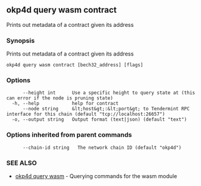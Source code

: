 ## okp4d query wasm contract

Prints out metadata of a contract given its address

### Synopsis

Prints out metadata of a contract given its address

```
okp4d query wasm contract [bech32_address] [flags]
```

### Options

```
      --height int      Use a specific height to query state at (this can error if the node is pruning state)
  -h, --help            help for contract
      --node string     &lt;host&gt;:&lt;port&gt; to Tendermint RPC interface for this chain (default "tcp://localhost:26657")
  -o, --output string   Output format (text|json) (default "text")
```

### Options inherited from parent commands

```
      --chain-id string   The network chain ID (default "okp4d")
```

### SEE ALSO

* [okp4d query wasm](okp4d_query_wasm.md)	 - Querying commands for the wasm module
